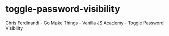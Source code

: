 # toggle-password-visibility
Chris Ferdinandi - Go Make Things - Vanilla JS Academy - Toggle Password Visibility
